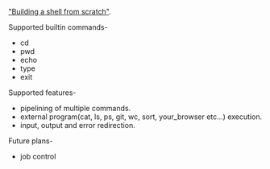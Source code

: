["Building a shell from scratch"](https://app.codecrafters.io/courses/shell/overview).

Supported builtin commands-
- cd 
- pwd
- echo 
- type 
- exit 


Supported features-
- pipelining of multiple commands.
- external program(cat, ls, ps, git, wc, sort, your_browser etc...) execution. 
- input, output and error redirection. 

Future plans-
- job control


